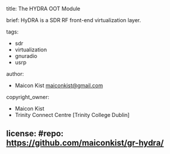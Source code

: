 title: The HYDRA OOT Module

brief: HyDRA is a SDR RF front-end virtualization layer.  

tags:
  - sdr
  - virtualization
  - gnuradio
  - usrp
  
author:
  - Maicon Kist <maiconkist@gmail.com>
 
copyright_owner:
  - Maicon Kist
  - Trinity Connect Centre [Trinity College Dublin]

license:
#repo: https://github.com/maiconkist/gr-hydra/
---
